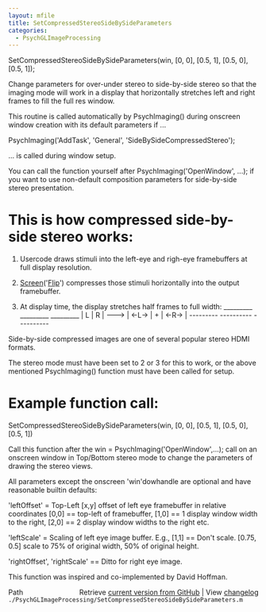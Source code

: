 ```yaml
---
layout: mfile
title: SetCompressedStereoSideBySideParameters
categories:
  - PsychGLImageProcessing
---
```


SetCompressedStereoSideBySideParameters\(win, \[0, 0\], \[0.5, 1\], \[0.5, 0\], \[0.5, 1\]\);

Change parameters for over\-under stereo to side\-by\-side stereo so that
the imaging mode will work in a display that horizontally stretches left
and right frames to fill the full res window.

This routine is called automatically by PsychImaging\(\) during onscreen
window creation with its default parameters if ...

PsychImaging\('AddTask', 'General', 'SideBySideCompressedStereo'\);

... is called during window setup.

You can call the function yourself after PsychImaging\('OpenWindow', ...\);
if you want to use non\-default composition parameters for side\-by\-side
stereo presentation.

# This is how compressed side\-by\-side stereo works:

1. Usercode draws stimuli into the left\-eye and righ\-eye framebuffers at
   full display resolution.

2. [Screen](/docs/Screen)\('[Flip](/docs/Flip)'\) compresses those stimuli horizontally into the output
   framebuffer.

3. At display time, the display stretches half frames to full width:
   \_\_\_\_\_\_\_\_\_        \_\_\_\_\_\_\_\_\_       \_\_\_\_\_\_\_\_\_
   | L | R |   \-\-\-\> | <\-L\-\>  |  \+   | <\-R\-\>  |
   \-\-\-\-\-\-\-\-\-        \-\-\-\-\-\-\-\-\-\-      \-\-\-\-\-\-\-\-\-\-

Side\-by\-side compressed images are one of several popular stereo HDMI
formats.

The stereo mode must have been set to 2 or 3 for this to work, or the
above mentioned PsychImaging\(\) function must have been called for setup.

# Example function call:

SetCompressedStereoSideBySideParameters\(win, \[0, 0\], \[0.5, 1\], \[0.5, 0\], \[0.5, 1\]\)

Call this function after the win = PsychImaging\('OpenWindow',...\); call
on an onscreen window in Top/Bottom stereo mode to change the parameters
of drawing the stereo views.

All parameters except the onscreen 'win'dowhandle are optional and have
reasonable builtin defaults:

'leftOffset' = Top\-Left \[x,y\] offset of left eye framebuffer in relative
coordinates \[0,0\] == top\-left of framebuffer, \[1,0\] == 1 display window
width to the right, \[2,0\] == 2 display window widths to the right etc.

'leftScale' = Scaling of left eye image buffer. E.g., \[1,1\] == Don't
scale. \[0.75, 0.5\] scale to 75% of original width, 50% of original
height.

'rightOffset', 'rightScale' == Ditto for right eye image.

This function was inspired and co\-implemented by David Hoffman.



<div class="code_header" style="text-align:right;">
  <span style="float:left;">Path&nbsp;&nbsp;</span> <span class="counter">Retrieve <a href=
  "https://raw.github.com/Psychtoolbox-3/Psychtoolbox-3/beta/./PsychGLImageProcessing/SetCompressedStereoSideBySideParameters.m">current version from GitHub</a> | View <a href=
  "https://github.com/Psychtoolbox-3/Psychtoolbox-3/commits/beta/./PsychGLImageProcessing/SetCompressedStereoSideBySideParameters.m">changelog</a></span>
</div>
<div class="code">
  <code>./PsychGLImageProcessing/SetCompressedStereoSideBySideParameters.m</code>
</div>
